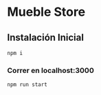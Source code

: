 # Mueble Store

## Instalación Inicial


```
npm i
```


### Correr en localhost:3000
```
npm run start
```


